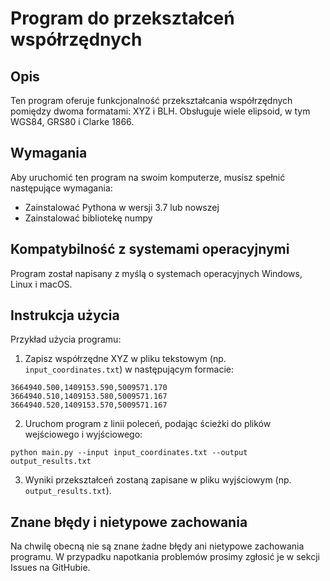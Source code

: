 # Program do przekształceń współrzędnych

## Opis

Ten program oferuje funkcjonalność przekształcania współrzędnych pomiędzy dwoma formatami: XYZ i BLH. Obsługuje wiele elipsoid, w tym WGS84, GRS80 i Clarke 1866.

## Wymagania

Aby uruchomić ten program na swoim komputerze, musisz spełnić następujące wymagania:

- Zainstalować Pythona w wersji 3.7 lub nowszej
- Zainstalować bibliotekę numpy

## Kompatybilność z systemami operacyjnymi

Program został napisany z myślą o systemach operacyjnych Windows, Linux i macOS.

## Instrukcja użycia

Przykład użycia programu:

1. Zapisz współrzędne XYZ w pliku tekstowym (np. `input_coordinates.txt`) w następującym formacie:

```
3664940.500,1409153.590,5009571.170
3664940.510,1409153.580,5009571.167
3664940.520,1409153.570,5009571.167
```

2. Uruchom program z linii poleceń, podając ścieżki do plików wejściowego i wyjściowego:

```
python main.py --input input_coordinates.txt --output output_results.txt
```


3. Wyniki przekształceń zostaną zapisane w pliku wyjściowym (np. `output_results.txt`).

## Znane błędy i nietypowe zachowania

Na chwilę obecną nie są znane żadne błędy ani nietypowe zachowania programu. W przypadku napotkania problemów prosimy zgłosić je w sekcji Issues na GitHubie.
